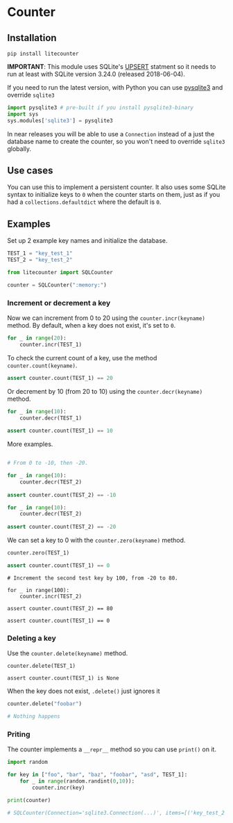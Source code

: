 # Counter

## Installation

```
pip install litecounter
```

**IMPORTANT**: This module uses SQLite's [UPSERT](https://sqlite.org/lang_upsert.html) statment so it needs to run at least with SQLite version 3.24.0 (released 2018-06-04).

If you need to run the latest version, with Python you can use [pysqlite3](https://github.com/coleifer/pysqlite3) and override `sqlite3`

```python
import pysqlite3 # pre-built if you install pysqlite3-binary
import sys
sys.modules['sqlite3'] = pysqlite3 
```

In near releases you will be able to use a `Connection` instead of a just the database name to create the counter, so you won't need to override `sqlite3` globally.

## Use cases

You can use this to implement a persistent counter. It also uses some SQLite syntax to initialize keys to `0` when the counter starts on them, just as if you had a `collections.defaultdict` where the default is `0`.

## Examples

Set up 2 example key names and initialize the database.

```python
TEST_1 = "key_test_1"
TEST_2 = "key_test_2"

from litecounter import SQLCounter

counter = SQLCounter(":memory:")
```

### Increment or decrement a key

Now we can increment from 0 to 20 using the `counter.incr(keyname)` method. By default, when a key does not exist, it's set to `0`.

```python
for _ in range(20):
    counter.incr(TEST_1) 
```

To check the current count of a key, use the method `counter.count(keyname)`.

```python
assert counter.count(TEST_1) == 20
```

Or decrement by 10 (from 20 to 10) using the `counter.decr(keyname)` method.

```python
for _ in range(10):
    counter.decr(TEST_1)
    
assert counter.count(TEST_1) == 10
```

More examples.

```python

# From 0 to -10, then -20.

for _ in range(10):
    counter.decr(TEST_2)
    
assert counter.count(TEST_2) == -10

for _ in range(10):
    counter.decr(TEST_2)
    
assert counter.count(TEST_2) == -20
```

We can set a key to 0 with the `counter.zero(keyname)` method.

```python
counter.zero(TEST_1)

assert counter.count(TEST_1) == 0
```
```
# Increment the second test key by 100, from -20 to 80.

for _ in range(100):
    counter.incr(TEST_2)
    
assert counter.count(TEST_2) == 80

assert counter.count(TEST_1) == 0
```

### Deleting a key

Use the `counter.delete(keyname)` method.

```
counter.delete(TEST_1)

assert counter.count(TEST_1) is None
```

When the key does not exist, `.delete()` just ignores it

```python
counter.delete("foobar")

# Nothing happens
```

### Priting

The counter implements a `__repr__` method so you can use `print()` on it.

```python
import random

for key in ["foo", "bar", "baz", "foobar", "asd", TEST_1]:
    for _ in range(random.randint(0,10)):
        counter.incr(key)

print(counter)

# SQLCounter(Connection='sqlite3.Connection(...)', items=[('key_test_2', 80), ('foo', 8), ('baz', 5), ('foobar', 6), ('key_test_1', 10)])
```